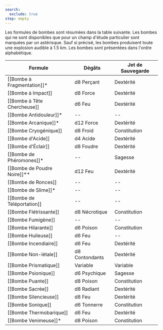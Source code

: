 ```yaml
---
search:
  exclude: true
step: empty
---
```

Les formules de bombes sont résumées dans la table suivante. Les bombes qui ne sont disponibles que pour un champ d'étude particulier sont marquées par un astérisque. Sauf si précisé, les bombes produisent toute une explosion audible à 1.5 km. Les bombes sont présentées dans l'ordre alphabétique.

| Formule                     | Dégâts         | Jet de Sauvegarde |
| --------------------------- | -------------- | ----------------- |
| [[Bombe à Fragmentation]]*  | d8 Perçant     | Dextérité         |
| [[Bombe à Impact]]          | d8 Force       | Dextérité         |
| [[Bombe à Tête Chercheuse]] | d6 Feu         | Dextérité         |
| [[Bombe Antidouleur]]*      | --             | --                |
| [[Bombe Arcanique]]*        | d12 Force      | Dextérité         |
| [[Bombe Cryogénique]]       | d8 Froid       | Constitution      |
| [[Bombe d'Acide]]           | d4 Acide       | Dextérité         |
| [[Bombe d'Éclair]]          | d8 Foudre      | Dextérité         |
| [[Bombe de Phéromones]]*    | --             | Sagesse           |
| [[Bombe de Poudre Noire]]** | d12 Feu        | Dextérité         |
| [[Bombe de Ronces]]         | --             | --                |
| [[Bombe de Slime]]*         | --             | --                |
| [[Bombe de Téléportation]]  | --             | --                |
| [[Bombe Flétrissante]]      | d8 Nécrotique  | Constitution      |
| [[Bombe Fumigène]]          | --             | --                |
| [[Bombe Hilarante]]         | d6 Poison      | Constitution      |
| [[Bombe Huileuse]]          | d6 Feu         | --                |
| [[Bombe Incendiaire]]       | d6 Feu         | Dextérité         |
| [[Bombe Non-létale]]        | d8 Contondants | Dextérité         |
| [[Bombe Prismatique]]       | Variable       | Variable          |
| [[Bombe Psionique]]         | d6 Psychique   | Sagesse           |
| [[Bombe Puante]]            | d8 Poison      | Constitution      |
| [[Bombe Sacrée]]            | d8 Radiant     | Dextérité         |
| [[Bombe Silencieuse]]       | d8 Feu         | Dextérité         |
| [[Bombe Sonique]]           | d6 Tonnerre    | Constitution      |
| [[Bombe Thermobarique]]     | d6 Feu         | Dextérité         |
| [[Bombe Venimeuse]]*        | d8 Poison      | Constitution      |

